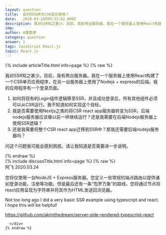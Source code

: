 ```yaml
---
layout: question
title:  如何将SSR与CSR混合使用？
date:   2020-03-24T09:33:02.000Z
description: 我对SSR知之甚少。目前，我有两台服务器。我在一个服务器上使用React构建了一个CSR单页应用程序，在另一台服务器上使用了Nodejs + expres...
img: 
author: A理查德
category: question
answer: 1
tags: JavaScript React.js
topic: React.js
---
```

<div class="article-root">
  <div class="article">
    {% include articleTitle.html info=page %}
    {% raw %}
    <div class="article-content"><p><font style="vertical-align: inherit;"><font style="vertical-align: inherit;">我对SSR知之甚少。</font><font style="vertical-align: inherit;">目前，我有两台服务器。</font><font style="vertical-align: inherit;">我在一个服务器上使用React构建了一个CSR单页应用程序，在另一台服务器上使用了Nodejs + express的后端。</font><font style="vertical-align: inherit;">我的应用程序有一个登录页面。</font></font></p>

<ol>
<li><font style="vertical-align: inherit;"><font style="vertical-align: inherit;">如何将现有的Login组件逻辑移至SSR，并且成功登录后，所有其他组件必须可以从CSR运行。</font><font style="vertical-align: inherit;">我不知道如何实现这个目标。</font></font></li>
<li><font style="vertical-align: inherit;"><font style="vertical-align: inherit;">我是否需要使用Nextjs之类的将CSR react app服务器转变为SSR，后端nodejs服务器应该像以前一样继续运行？</font><font style="vertical-align: inherit;">还是我需要在后端Nodejs服务器上使用SSR逻辑？</font></font></li>
<li><font style="vertical-align: inherit;"><font style="vertical-align: inherit;">还是我需要将整个CSR react app迁移到SSR中？</font><font style="vertical-align: inherit;">那我还需要后端nodejs服务器吗？</font></font></li>
</ol>

<p><font style="vertical-align: inherit;"><font style="vertical-align: inherit;">问这个问题我可能会感到困惑。</font><font style="vertical-align: inherit;">请让我知道是否需要进一步说明。</font></font></p></div>
    {% endraw %}
  </div>

  <div class="discuss-wrapper">
    {% include discussTitle.html info=page %}
    {% raw %}
    <div class="discuss-item">
        <div class="discuss-parent">
          <div class="discuss-meta">
            <span class="discuss-user">阿飞</span>
            <span class="discuss-time">2020.03.24</span>
          </div>
          <div class="discuss-comment"><p><font style="vertical-align: inherit;"><font style="vertical-align: inherit;">您将仅使用一台NodeJS + Express服务器。</font><font style="vertical-align: inherit;">您定义一些常规的端点路由以提供诸如登录功能，注册等功能。</font><font style="vertical-align: inherit;">但是最后还有一条“包罗万象”的路线，您将通过节点将react应用呈现为字符串并将其作为HTML发送回浏览器。</font></font></p>

<p>Not too long ago I did a very basic SSR example using typescript and react. I hope this will be helpful!</p>

<p><a href="https://github.com/akimthedream/server-side-rendered-typescript-react" rel="nofollow noreferrer">https://github.com/akimthedream/server-side-rendered-typescript-react</a></p></div>
        </div>
        
      </div>
    {% endraw %}
  </div>
<div>
